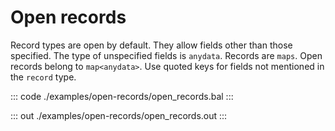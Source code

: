 # Open records

Record types are open by default. They allow fields other than those specified. The type of unspecified
fields is `anydata`. Records are `maps`. Open records belong to `map<anydata>`. Use quoted keys for
fields not mentioned in the `record` type.


::: code ./examples/open-records/open_records.bal :::

::: out ./examples/open-records/open_records.out :::